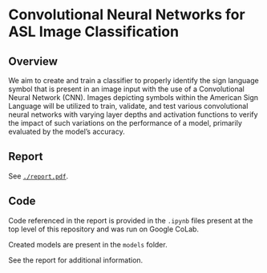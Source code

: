 # Convolutional Neural Networks for ASL Image Classification

## Overview

We aim to create and train a classifier to properly identify the sign language symbol that is present in an image input with the use of a Convolutional Neural Network (CNN). Images depicting symbols within the American Sign Language will be utilized to train, validate, and test various convolutional neural networks with varying layer depths and activation functions to verify the impact of such variations on the performance of a model, primarily evaluated by the model’s accuracy.

## Report

See [`./report.pdf`](./report.pdf).

## Code

Code referenced in the report is provided in the `.ipynb` files present at the top level of this repository and was run on Google CoLab.

Created models are present in the `models` folder.

See the report for additional information.